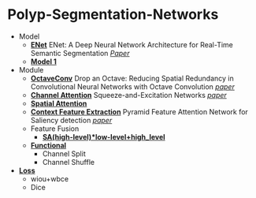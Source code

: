 # Polyp-Segmentation-Networks

- Model
    - [__ENet__](https://github.com/yc096/Polyp-Segmentation-Networks/blob/main/Model/ENet.py)  ENet: A Deep Neural Network Architecture for Real-Time Semantic Segmentation [_Paper_](https://arxiv.org/abs/1606.02147)
    - [__Model 1__](https://github.com/yc096/Polyp-Segmentation-Networks/blob/main/Model/Model1.py)
- Module
    - [__OctaveConv__](https://github.com/yc096/Polyp-Segmentation-Networks/blob/main/Module/OctaveConv.py) Drop an Octave: Reducing Spatial Redundancy in Convolutional Neural Networks with Octave
      Convolution [_paper_](https://arxiv.org/abs/1904.05049)
    - [__Channel Attention__](https://github.com/yc096/Polyp-Segmentation-Networks/blob/main/Module/ChannelAttention.py) Squeeze-and-Excitation Networks [_paper_](https://openaccess.thecvf.com/content_cvpr_2018/papers/Hu_Squeeze-and-Excitation_Networks_CVPR_2018_paper.pdf)
    - [__Spatial Attention__](https://github.com/yc096/Polyp-Segmentation-Networks/blob/main/Module/SpatalAttention.py)
    - [__Context Feature Extraction__](https://github.com/yc096/Polyp-Segmentation-Networks/blob/main/Module/ContextFeatureExtraction.py) Pyramid Feature Attention Network for Saliency detection [_paper_](https://arxiv.org/abs/1903.00179)
    - Feature Fusion
      - [__SA(high-level)*low-level+high_level__](https://github.com/yc096/Polyp-Segmentation-Networks/blob/main/Module/FeatureFusion1.py)
    - [__Functional__](https://github.com/yc096/Polyp-Segmentation-Networks/blob/main/Module/.py)
        - Channel Split
        - Channel Shuffle
- [__Loss__](https://github.com/yc096/Polyp-Segmentation-Networks/blob/main/Utils/loss.py)
    - wiou+wbce
    - Dice